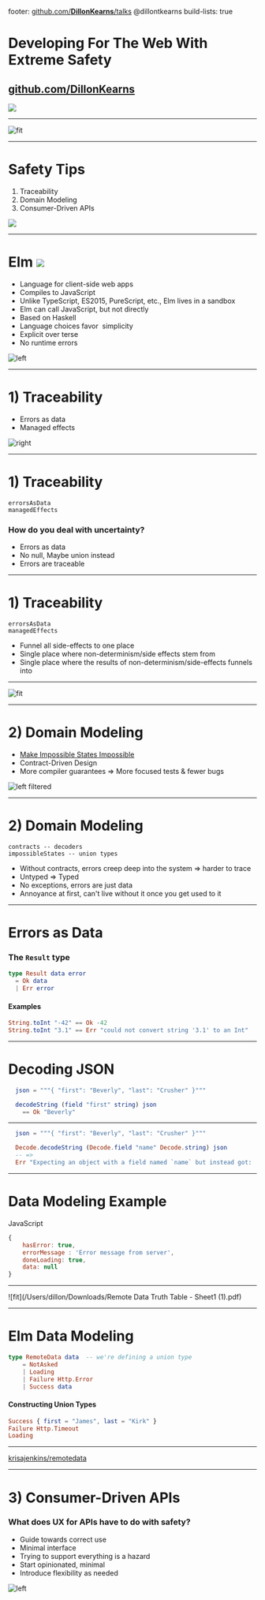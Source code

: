 footer: [github.com/**DillonKearns**/talks](http://github.com/dillonkearns/talks) @dillontkearns
build-lists: true

# Developing For The Web With Extreme Safety

<!-- ## **Dillon Kearns** -->

## [github.com/**DillonKearns**](http://github.com/dillonkearns)

![](climbing.jpg)

---

![fit](modern-agile.jpg)

---

# **Safety Tips**

1. Traceability
1. Domain Modeling
1. Consumer-Driven APIs

![](climbing-gear.jpg)

---

# Elm ![](https://upload.wikimedia.org/wikipedia/commons/f/f3/Elm_logo.svg)

* Language for client-side web apps
* Compiles to JavaScript
* Unlike TypeScript, ES2015, PureScript, etc., Elm lives in a sandbox
* Elm can call JavaScript, but not directly
* Based on Haskell
* Language choices favor  simplicity
* Explicit over terse
* No runtime errors

![left](/Users/dillon/Downloads/IMG_4262.JPG)

---

# 1) **Traceability**

* Errors as data
* Managed effects

![right ](13.jpg)

---

# 1) **Traceability**

```elm, [.highlight: 1]
errorsAsData
managedEffects
```

### How do you deal with uncertainty?

* Errors as data
* No null, Maybe union instead
* Errors are traceable

---

# 1) **Traceability**

```elm, [.highlight: 2]
errorsAsData
managedEffects
```

* Funnel all side-effects to one place
* Single place where non-determinism/side effects stem from
* Single place where the results of non-determinism/side-effects funnels into

---

![fit](elm-architecture.jpeg)

---

# 2) **Domain Modeling**

* [Make Impossible States Impossible](https://www.youtube.com/watch?v=IcgmSRJHu_8)
* Contract-Driven Design
* More compiler guarantees =>
  More focused tests & fewer bugs

![left filtered](climbing-gear2.jpg)

---

# 2) **Domain Modeling**

```elm, [.highlight: 1]
contracts -- decoders
impossibleStates -- union types
```

* Without contracts, errors creep deep into the system
  => harder to trace
* Untyped => Typed
* No exceptions, errors are just data
* Annoyance at first, can't live without it once you get used to it

---

# **Errors as Data**

### The `Result` type

```elm
type Result data error
  = Ok data
  | Err error
```

#### Examples

```elm
String.toInt "-42" == Ok -42
String.toInt "3.1" == Err "could not convert string '3.1' to an Int"
```

---

# **Decoding JSON**

```elm
  json = """{ "first": "Beverly", "last": "Crusher" }"""

  decodeString (field "first" string) json
    == Ok "Beverly"
```

---

```elm
  json = """{ "first": "Beverly", "last": "Crusher" }"""

  Decode.decodeString (Decode.field "name" Decode.string) json
  -- =>
  Err "Expecting an object with a field named `name` but instead got: ..."
```

---

# **Data Modeling Example**

JavaScript

```javascript
{
    hasError: true,
    errorMessage : 'Error message from server',
    doneLoading: true,
    data: null
}
```

---

![fit](/Users/dillon/Downloads/Remote Data Truth Table - Sheet1 \(1\).pdf)

---

# Elm Data Modeling

```elm
type RemoteData data  -- we're defining a union type
    = NotAsked
    | Loading
    | Failure Http.Error
    | Success data
```

#### Constructing Union Types

```elm
Success { first = "James", last = "Kirk" }
Failure Http.Timeout
Loading
```

---

[krisajenkins/remotedata](http://package.elm-lang.org/packages/krisajenkins/remotedata/latest)

---

# 3) **Consumer-Driven APIs**

### What does UX for APIs have to do with safety?

* Guide towards correct use
* Minimal interface
* Trying to support everything is a hazard
* Start opinionated, minimal
* Introduce flexibility as needed

![left ](2.jpg)
